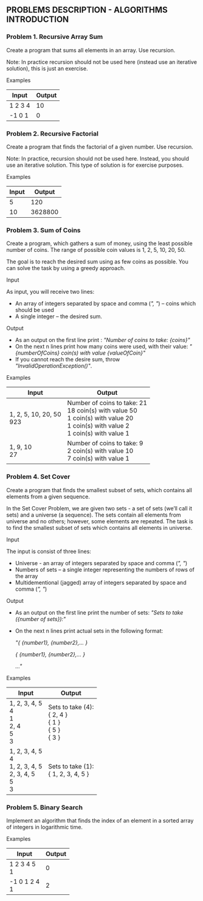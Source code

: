 ## PROBLEMS DESCRIPTION - ALGORITHMS INTRODUCTION


### Problem 1.	Recursive Array Sum
Create a program that sums all elements in an array. Use recursion.

Note: In practice recursion should not be used here (instead use an iterative solution), this is just an exercise.

Examples

| Input     | Output |
| --------- | -----|
| 1 2 3 4 | 10 |
| -1 0 1 | 0 |

### Problem 2.	Recursive Factorial
Create a program that finds the factorial of a given number. Use recursion.

Note: In practice, recursion should not be used here. Instead, you should use an iterative solution. This type of solution is for exercise purposes.

Examples


| Input     | Output |
| --------- | -----|
| 5 | 120 |
| 10 | 3628800 |

### Problem 3.	Sum of Coins
Create a program, which gathers a sum of money, using the least possible number of coins. The range of possible coin values is 1, 2, 5, 10, 20, 50.

The goal is to reach the desired sum using as few coins as possible. You can solve the task by using a greedy approach.

Input

As input, you will receive two lines:
  +	An array of integers separated by space and comma (_", "_) – coins which should be used
  +	A single integer – the desired sum.

Output
  +	As an output on the first line print : _"Number of coins to take: {coins}"_
  +	On the next n lines print how many coins were used, with their value: _"{numberOfCoins} coin(s) with value {valueOfCoin}"_
  +	If you cannot reach the desire sum, throw _"InvalidOperationException()"_.

Examples

| Input     | Output |
| --------- | -----|
| 1, 2, 5, 10, 20, 50 <br> 923 | Number of coins to take: 21 <br> 18 coin(s) with value 50 <br> 1 coin(s) with value 20 <br> 1 coin(s) with value 2 <br> 1 coin(s) with value 1 |
| 1, 9, 10 <br> 27 | Number of coins to take: 9 <br> 2 coin(s) with value 10 <br> 7 coin(s) with value 1 |

### Problem 4.	Set Cover
Create a program that finds the smallest subset of sets, which contains all elements from a given sequence.

In the Set Cover Problem, we are given two sets - a set of sets (we’ll call it sets) and a universe (a sequence). The sets contain all elements from universe and no others; however, some elements are repeated. The task is to find the smallest subset of sets which contains all elements in universe.

Input

The input is consist of three lines:
  +	Universe -  an array of integers separated by space and comma (_", "_) 
  +	Numbers of sets – a single integer representing the numbers of rows of the array
  +	Multidementional (jagged) array of integers separated by space and comma (_", "_)

Output
  +	As an output on the first line print the number of sets: _"Sets to take ({number of sets}):"_
  +	On the next n lines print actual sets in the following format:
  
    _"{ {number1}, {number2},… }_
  
    _{ {number1}, {number2},… }_
         
    _…"_

Examples

| Input     | Output |
| --------- | -----|
| 1, 2, 3, 4, 5 <br> 4 <br> 1 <br> 2, 4 <br> 5 <br> 3 | Sets to take (4): <br> { 2, 4 } <br> { 1 } <br> { 5 } <br> { 3 } |
| 1, 2, 3, 4, 5 <br> 4 <br> 1, 2, 3, 4, 5 <br> 2, 3, 4, 5 <br> 5 <br> 3 | Sets to take (1): <br> { 1, 2, 3, 4, 5 } |

### Problem 5.	Binary Search
Implement an algorithm that finds the index of an element in a sorted array of integers in logarithmic time.

Examples

| Input     | Output |
| --------- | -----|
| 1 2 3 4 5 <br> 1 | 0 |
| -1 0 1 2 4 <br> 1 | 2 |
